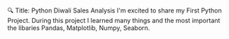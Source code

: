 🔍 Title: Python Diwali Sales Analysis
I'm excited to share my First Python Project.
During this project I learned many things and the most important the libaries Pandas, Matplotlib, Numpy, Seaborn.
